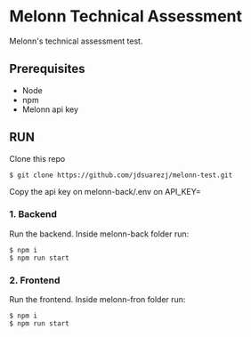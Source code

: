 # Melonn Technical Assessment

Melonn's technical assessment test.

## Prerequisites

- Node
- npm
- Melonn api key

## RUN

Clone this repo

```
$ git clone https://github.com/jdsuarezj/melonn-test.git
```

Copy the api key on melonn-back/.env on API_KEY=

### 1. Backend

Run the backend. Inside melonn-back folder run:

```
$ npm i
$ npm run start
```

### 2. Frontend

Run the frontend. Inside melonn-fron folder run:

```
$ npm i
$ npm run start
```
